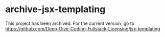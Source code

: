 # archive-jsx-templating

This project has been archived.  For the current version, go to https://github.com/Deep-Dive-Coding-Fullstack-Licensing/jsx-templating
